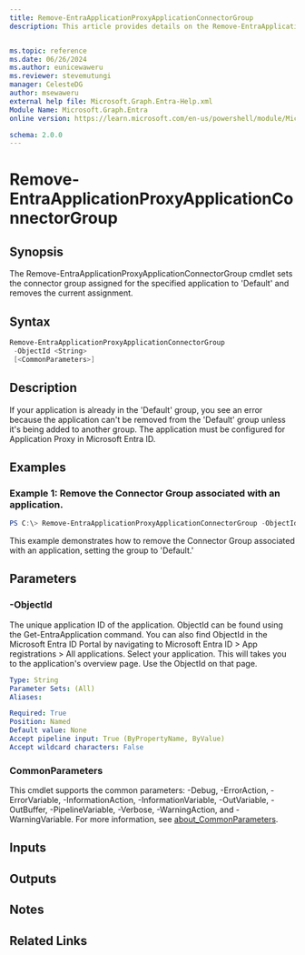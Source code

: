 ```yaml
---
title: Remove-EntraApplicationProxyApplicationConnectorGroup
description: This article provides details on the Remove-EntraApplicationProxyApplicationConnectorGroup command.


ms.topic: reference
ms.date: 06/26/2024
ms.author: eunicewaweru
ms.reviewer: stevemutungi
manager: CelesteDG
author: msewaweru
external help file: Microsoft.Graph.Entra-Help.xml
Module Name: Microsoft.Graph.Entra
online version: https://learn.microsoft.com/en-us/powershell/module/Microsoft.Graph.Entra/Remove-EntraApplicationProxyApplicationConnectorGroup

schema: 2.0.0
---
```


# Remove-EntraApplicationProxyApplicationConnectorGroup

## Synopsis
The Remove-EntraApplicationProxyApplicationConnectorGroup cmdlet sets the connector group assigned for the specified application to 'Default' and removes the current assignment.

## Syntax

```powershell
Remove-EntraApplicationProxyApplicationConnectorGroup 
 -ObjectId <String> 
 [<CommonParameters>]
```

## Description
If your application is already in the 'Default' group, you see an error because the application can't be removed from the 'Default' group unless it's being added to another group. The application must be configured for Application Proxy in Microsoft Entra ID.

## Examples

### Example 1:  Remove the Connector Group associated with an application.

```powershell
PS C:\> Remove-EntraApplicationProxyApplicationConnectorGroup -ObjectId 59462d3c-a1bc-40a0-9bed-be799357ebce
```
This example demonstrates how to remove the Connector Group associated with an application, setting the group to 'Default.'

## Parameters

### -ObjectId
The unique application ID of the application.
ObjectId can be found using the Get-EntraApplication command.
You can also find ObjectId in the Microsoft Entra ID Portal by navigating to  Microsoft Entra ID > App registrations > All applications. Select your application. This will takes you to the application's overview page. Use the ObjectId on that page.

```yaml
Type: String
Parameter Sets: (All)
Aliases:

Required: True
Position: Named
Default value: None
Accept pipeline input: True (ByPropertyName, ByValue)
Accept wildcard characters: False
```
### CommonParameters
This cmdlet supports the common parameters: -Debug, -ErrorAction, -ErrorVariable, -InformationAction, -InformationVariable, -OutVariable, -OutBuffer, -PipelineVariable, -Verbose, -WarningAction, and -WarningVariable. For more information, see [about_CommonParameters](https://go.microsoft.com/fwlink/?LinkID=113216).

## Inputs

## Outputs

## Notes

## Related Links


